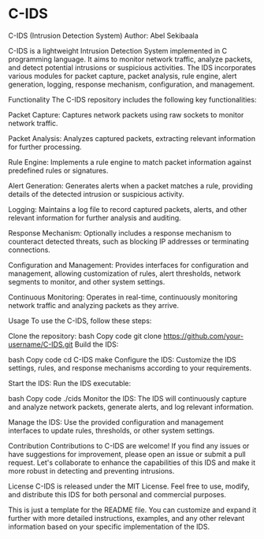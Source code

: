# C-IDS

C-IDS (Intrusion Detection System)
Author: Abel Sekibaala

C-IDS is a lightweight Intrusion Detection System implemented in C programming language. It aims to monitor network traffic, analyze packets, and detect potential intrusions or suspicious activities. The IDS incorporates various modules for packet capture, packet analysis, rule engine, alert generation, logging, response mechanism, configuration, and management.

Functionality
The C-IDS repository includes the following key functionalities:

Packet Capture: Captures network packets using raw sockets to monitor network traffic.

Packet Analysis: Analyzes captured packets, extracting relevant information for further processing.

Rule Engine: Implements a rule engine to match packet information against predefined rules or signatures.

Alert Generation: Generates alerts when a packet matches a rule, providing details of the detected intrusion or suspicious activity.

Logging: Maintains a log file to record captured packets, alerts, and other relevant information for further analysis and auditing.

Response Mechanism: Optionally includes a response mechanism to counteract detected threats, such as blocking IP addresses or terminating connections.

Configuration and Management: Provides interfaces for configuration and management, allowing customization of rules, alert thresholds, network segments to monitor, and other system settings.

Continuous Monitoring: Operates in real-time, continuously monitoring network traffic and analyzing packets as they arrive.

Usage
To use the C-IDS, follow these steps:

Clone the repository:
bash
Copy code
git clone https://github.com/your-username/C-IDS.git
Build the IDS:

bash
Copy code
cd C-IDS
make
Configure the IDS:
Customize the IDS settings, rules, and response mechanisms according to your requirements.

Start the IDS:
Run the IDS executable:

bash
Copy code
./cids
Monitor the IDS:
The IDS will continuously capture and analyze network packets, generate alerts, and log relevant information.

Manage the IDS:
Use the provided configuration and management interfaces to update rules, thresholds, or other system settings.

Contribution
Contributions to C-IDS are welcome! If you find any issues or have suggestions for improvement, please open an issue or submit a pull request. Let's collaborate to enhance the capabilities of this IDS and make it more robust in detecting and preventing intrusions.

License
C-IDS is released under the MIT License. Feel free to use, modify, and distribute this IDS for both personal and commercial purposes.

This is just a template for the README file. You can customize and expand it further with more detailed instructions, examples, and any other relevant information based on your specific implementation of the IDS.
